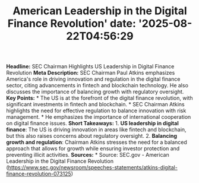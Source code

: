 ﻿---
title: "American Leadership in the Digital Finance Revolution'
date: '2025-08-22T04:56:29"
category: "Markets"
summary: ""
slug: "american leadership in the digital finance revolution"
source_urls:
  - "https://www.sec.gov/newsroom/speeches-statements/atkins-digital-finance-revolution-073125"
seo:
  title: "American Leadership in the Digital Finance Revolution | Hash n Hedge'
  description: '"
  keywords: ["news", "markets", "brief"]
---
**Headline:** SEC Chairman Highlights US Leadership in Digital Finance Revolution  **Meta Description:** SEC Chairman Paul Atkins emphasizes America's role in driving innovation and regulation in the digital finance sector, citing advancements in fintech and blockchain technology. He also discusses the importance of balancing growth with regulatory oversight.  **Key Points:**  * The US is at the forefront of the digital finance revolution, with significant investments in fintech and blockchain. * SEC Chairman Atkins highlights the need for effective regulation to balance innovation with risk management. * He emphasizes the importance of international cooperation on digital finance issues.  **Short Takeaways:**  1. **US leadership in digital finance**: The US is driving innovation in areas like fintech and blockchain, but this also raises concerns about regulatory oversight. 2. **Balancing growth and regulation**: Chairman Atkins stresses the need for a balanced approach that allows for growth while ensuring investor protection and preventing illicit activities.  **Sources:**  * Source: SEC.gov - American Leadership in the Digital Finance Revolution (https://www.sec.gov/newsroom/speeches-statements/atkins-digital-finance-revolution-073125) 
